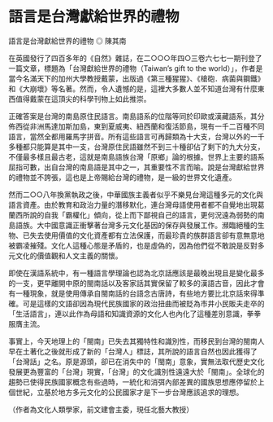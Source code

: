 # 語言是台灣獻給世界的禮物

語言是台灣獻給世界的禮物
◎ 陳其南
 
在英國發行了四百多年的《自然》雜誌，在二○○○年四○三卷六七七一期刊登了一篇文章，標題為「台灣獻給世界的禮物（Taiwan’s gift to the world）」，作者是當今名滿天下的加州大學教授戴蒙，出版過《第三種猩猩》、《槍砲．病菌與鋼鐵》和《大崩壞》等名著。然而，令人遺憾的是，這裡大多數人並不知道台灣有什麼東西值得戴蒙在這頂尖的科學刊物上如此推崇。
 
正確答案是台灣的南島原住民語言。南島語系的位階等同於印歐或漢藏語系，其分佈西從非洲馬達加斯加島，東到夏威夷、紐西蘭和復活節島，現有一千二百種不同語言，當然全都用羅馬字拼音。所有這些語言可再歸類為十大支，台灣以外的一千多種都只能算是其中一支，台灣原住民語雖然不到三十種卻佔了剩下的九大分支，不僅最多樣且最古老，這就是南島語族台灣「原鄉」論的根據。世界上主要的語系屈指可數，出自台灣的南島語是其中之一，其重要性不言而喻。說是台灣獻給世界的禮物並不誇張，這也是上帝賜給台灣的禮物，是一級的世界文化遺產。
 
然而二○○八年換黨執政之後，中華國族主義者似乎不樂見台灣這種多元的文化與語言資產。由於教育和政治力量的潛移默化，連台灣母語使用者都不自覺地出現葛蘭西所說的自我「霸權化」傾向，從上而下鄙視自己的語言，更何況遠為弱勢的南島語族。大中國意識正衝擊著台灣多元文化基因的保存與發展工作。瀕臨絕種的生物、已失去使用價值的文化資產都有立法保護，而最珍貴的族群語言卻有意無意地被霸凌摧殘。文化人這種心態是矛盾的，也是虛偽的，因為他們從不敢說是反對多元文化的價值觀和人文主義的關懷。
 
即使在漢語系統中，有一種語言學理論也認為北京話應該是最晚出現且是變化最多的一支，更早離開中原的閩南話以及客家話其實保留了較多的漢語古音，因此才會有一種現象，就是使用傳承自閩南話的台語念古唐詩，有些地方要比北京話來得準確。可是這樣的文語卻因為現代民族國家的政治扭曲而被貶為市井小民販夫走卒的「生活語言」，連以此作為母語和知識資源的文化人也內化了這種差別意識，拳拳服膺主流。
 
事實上，今天地理上的「閩南」已失去其獨特性和識別性，而移民到台灣的閩南人早在土著化之後就形成了新的「台灣人」標誌，其所說的語言自然也因此獲得了「台灣話」之名。原是源頭，卻已在消失中的「閩南」意象，實無法取代歷史文化發展更為豐富的「台灣」現實，「台灣」的文化識別性遠遠大於「閩南」。全球化的趨勢已使得民族國家概念有些過時，一統化和消弭內部差異的國族思想應停留於上個世紀，立基於地方多元文化的公民國家才是下一步台灣應該追求的理想。
 
（作者為文化人類學家，前文建會主委，現任北藝大教授）
